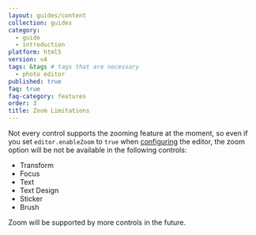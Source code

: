 ```yaml
---
layout: guides/content
collection: guides
category:
  - guide
  - introduction
platform: html5
version: v4
tags: &tags # tags that are necessary
  - photo editor
published: true
faq: true
faq-category: features
order: 3
title: Zoom Limitations
---
```


Not every control supports the zooming feature at the moment, so even if you set `editor.enableZoom` to `true` when [configuring]({{site.baseUrl}}/guides/html5/v4/introduction/configuration) the editor, the zoom option will be not be available in the following controls:

* Transform
* Focus
* Text
* Text Design
* Sticker
* Brush

Zoom will be supported by more controls in the future.